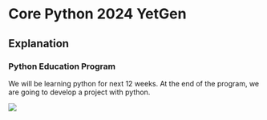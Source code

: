 # Core Python 2024 YetGen

## Explanation

### Python Education Program

We will be learning python for next 12 weeks. At the end of the program, we are going to develop a project with python. 

<img src = "https://yetkingencler.com/wp-content/uploads/2021/07/YetGenLogo.png">